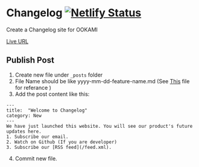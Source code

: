 
# Changelog [![Netlify Status](https://api.netlify.com/api/v1/badges/c060c0d5-0094-4d96-834c-4e8217d78716/deploy-status)](https://app.netlify.com/sites/ookamiupdates/deploys)
Create a Changelog site for OOKAMI

[Live URL]([https://updates.changelog.site](https://updates.ookami.chat/))

## Publish Post
1. Create new file under `_posts` folder
2. File Name should be like yyyy-mm-dd-feature-name.md (See [This](https://github.com/t0g3pii/changelog/blob/master/_posts/2023-11-13-first.md) file for referance )
3. Add the post content like this:
```
---
title:  "Welcome to Changelog"
category: New
---
We have just launched this website. You will see our product's future updates here.
1. Subscribe our email.
2. Watch on Github (If you are developer)
3. Subscribe our [RSS feed](/feed.xml).
```
4. Commit new file.
